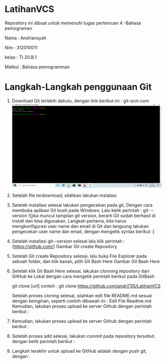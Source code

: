 # LatihanVCS

Repository ini dibuat untuk memenuhi tugas pertemuan 4 -Bahasa pemograman

Nama : Andriansyah

Nim : 312010011

kelas : TI.20.B.1

Matkul : Bahasa pemogramman

# Langkah-Langkah penggunaan Git


1. Download Git terlebih dahulu, dengan link berikut ini : git-scm.com
![ss10](Picture/Screenshot(10).png)
2. Setelah file terdownload, silahkan lakukan instalasi.
3. Setelah installasi selesai lakukan pengecekan pada git, Dengan cara membuka aplikasi Git bush pada Windows. Lalu ketik perintah : git --version
 ![jika muncul tampilan git version, berarti Git sudah berhasil di install dan bisa digunakan. Langkah pertama, kita harus mengkonfigurasi user name dan     email di Git dan     langsung lakukan pengecekan user name dan email, dengan mengetik syntax berikut :]
4. Setelah installasi git--version selesai lalu klik perintah :(https://github.com/) Gambar Git create Repository
5. Setelah Git create Repository selesai, lalu buka File Explorer pada sebuah folder, dan klik kanan, pilih Git Bash Here Gambar Git Bash Here
6. Setelah klik Git Bash Here selesai, lakukan clonning repository dari GitHub ke Lokal dengan cara mengetik perintah berikut pada GitBash

    git clone [url] contoh : git clone https://github.com/andri735/LatihanVCS

    Setelah proses cloning selesai, silahkan edit file README.md sesuai dengan keinginan, seperti contoh dibawah ini : Edit File Readme.md
    Kemudian, lakukan proses upload ke server Github dengan perintah berikut :
7. Kemudian, lakukan proses upload ke server Github dengan perintah berikut :
8. Setelah proses add selesai, lakukan commit pada repository tersebut. dengan ketik perintah berikut :
9. Langkah terakhir untuk upload ke GitHub adalah dengan push git, dengan :
